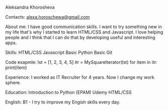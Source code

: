 Aleksandra Khorosheva

Contacts: 
alexa.horoschewa@gmail.com 

About me:
I have good communication skills. I want to try something new in my life that's why I started to learn HTML/CSS and Javascript.
I love helping people and I think that I can do that by developing useful and interesting apps.

Skills: 
  HTML/CSS
  Javascript Basic
  Python Basic
  Git

Code exapmle: 
lst = [1, 2, 3, 4, 5]
itr = MySquareIterator(lst)
for item in itr:
    print(item)

Experience: I worked as IT Recruiter for 4 years. Now I change my work sphere.

Education: 
Introduction to Python (EPAM)
Udemy HTML/CSS

English: 
B1 - I try to improve my Engish skills every day.

  
  
